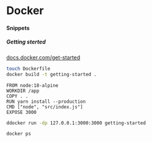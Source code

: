 # Docker
#### Snippets
##### Getting sterted
[docs.docker.com/get-started](https://docs.docker.com/get-started/02_our_app/)
```zsh
touch Dockerfile
docker build -t getting-started .
```
```Containerfile
FROM node:18-alpine
WORKDIR /app
COPY . .
RUN yarn install --production
CMD ["node", "src/index.js"]
EXPOSE 3000
```
```bash
ddocker run -dp 127.0.0.1:3000:3000 getting-started
```
```bash
docker ps
```
